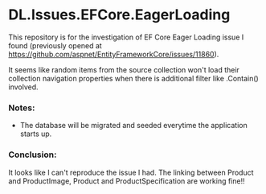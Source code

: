 # DL.Issues.EFCore.EagerLoading

This repository is for the investigation of EF Core Eager Loading issue I found (previously opened at https://github.com/aspnet/EntityFrameworkCore/issues/11860).

It seems like random items from the source collection won't load their collection navigation properties when there is additional filter like .Contain() involved.

### Notes:
- The database will be migrated and seeded everytime the application starts up.

### Conclusion:
It looks like I can't reproduce the issue I had. The linking between Product and ProductImage, Product and ProductSpecification are working fine!!
